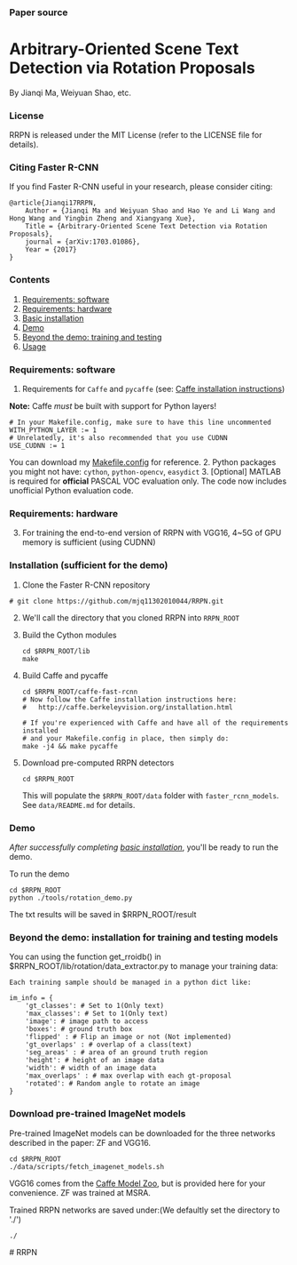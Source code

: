 ### Paper source

# Arbitrary-Oriented Scene Text Detection via Rotation Proposals

By Jianqi Ma, Weiyuan Shao, etc.

### License

RRPN is released under the MIT License (refer to the LICENSE file for details).

### Citing Faster R-CNN

If you find Faster R-CNN useful in your research, please consider citing:

    @article{Jianqi17RRPN,
        Author = {Jianqi Ma and Weiyuan Shao and Hao Ye and Li Wang and Hong Wang and Yingbin Zheng and Xiangyang Xue},
        Title = {Arbitrary-Oriented Scene Text Detection via Rotation Proposals},
        journal = {arXiv:1703.01086},
        Year = {2017}
    }

### Contents
1. [Requirements: software](#requirements-software)
2. [Requirements: hardware](#requirements-hardware)
3. [Basic installation](#installation-sufficient-for-the-demo)
4. [Demo](#demo)
5. [Beyond the demo: training and testing](#beyond-the-demo-installation-for-training-and-testing-models)
6. [Usage](#usage)

### Requirements: software

1. Requirements for `Caffe` and `pycaffe` (see: [Caffe installation instructions](http://caffe.berkeleyvision.org/installation.html))

  **Note:** Caffe *must* be built with support for Python layers!

  ```make
  # In your Makefile.config, make sure to have this line uncommented
  WITH_PYTHON_LAYER := 1
  # Unrelatedly, it's also recommended that you use CUDNN
  USE_CUDNN := 1
  ```

  You can download my [Makefile.config](http://www.cs.berkeley.edu/~rbg/fast-rcnn-data/Makefile.config) for reference.
2. Python packages you might not have: `cython`, `python-opencv`, `easydict`
3. [Optional] MATLAB is required for **official** PASCAL VOC evaluation only. The code now includes unofficial Python evaluation code.

### Requirements: hardware

3. For training the end-to-end version of RRPN with VGG16, 4~5G of GPU memory is sufficient (using CUDNN)

### Installation (sufficient for the demo)

1. Clone the Faster R-CNN repository
  ```Shell
  # git clone https://github.com/mjq11302010044/RRPN.git
  ```

2. We'll call the directory that you cloned RRPN into `RRPN_ROOT`

  
3. Build the Cython modules
    ```Shell
    cd $RRPN_ROOT/lib
    make
    ```

4. Build Caffe and pycaffe
    ```Shell
    cd $RRPN_ROOT/caffe-fast-rcnn
    # Now follow the Caffe installation instructions here:
    #   http://caffe.berkeleyvision.org/installation.html

    # If you're experienced with Caffe and have all of the requirements installed
    # and your Makefile.config in place, then simply do:
    make -j4 && make pycaffe
    ```

5. Download pre-computed RRPN detectors
    ```Shell
    cd $RRPN_ROOT
    
    ```

    This will populate the `$RRPN_ROOT/data` folder with `faster_rcnn_models`. See `data/README.md` for details.

### Demo

*After successfully completing [basic installation](#installation-sufficient-for-the-demo)*, you'll be ready to run the demo.

To run the demo
```Shell
cd $RRPN_ROOT
python ./tools/rotation_demo.py
```
The txt results will be saved in $RRPN_ROOT/result

### Beyond the demo: installation for training and testing models

You can using the function get_rroidb() in $RRPN_ROOT/lib/rotation/data_extractor.py to manage your training data:

	Each training sample should be managed in a python dict like:

	im_info = {
		'gt_classes': # Set to 1(Only text)
		'max_classes': # Set to 1(Only text)
		'image': # image path to access
		'boxes': # ground truth box
		'flipped' : # Flip an image or not (Not implemented)
		'gt_overlaps' : # overlap of a class(text)
		'seg_areas' : # area of an ground truth region
		'height': # height of an image data
		'width': # width of an image data
		'max_overlaps' : # max overlap with each gt-proposal
		'rotated': # Random angle to rotate an image
	}


### Download pre-trained ImageNet models

Pre-trained ImageNet models can be downloaded for the three networks described in the paper: ZF and VGG16.

```Shell
cd $RRPN_ROOT
./data/scripts/fetch_imagenet_models.sh
```
VGG16 comes from the [Caffe Model Zoo](https://github.com/BVLC/caffe/wiki/Model-Zoo), but is provided here for your convenience.
ZF was trained at MSRA.


Trained RRPN networks are saved under:(We defaultly set the directory to './')

```
./
```

#   R R P N  
 
 